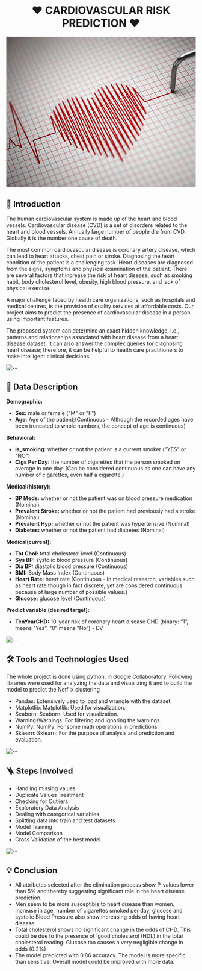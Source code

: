 <h1 align="center"> ❤️ CARDIOVASCULAR RISK PREDICTION ❤️ </h1>

<p align="center"> 
<img src="images/heart 463104065 682x408.jpg" height="400px">
</p>

<h2> 📜 Introduction </h2>

The human cardiovascular system is made up of the heart and blood vessels. Cardiovascular disease (CVD) is a set of disorders related to the heart and blood vessels. Annually large number of people die from CVD. Globally it is the number one cause of death. 

The most common cardiovascular disease is coronary artery disease, which can lead to heart attacks, chest pain or stroke. Diagnosing the heart condition of the patient is a challenging task. Heart diseases are diagnosed from the signs, symptoms and physical examination of the patient. There are several factors that increase the risk of heart disease, such as smoking habit, body cholesterol level, obesity, high blood pressure, and lack of physical exercise. 

A major challenge faced by health care organizations, such as hospitals and medical centres, is the provision of quality services at affordable costs. Our project aims to predict the presence of cardiovascular disease in a person using important features.

The proposed system can determine an exact hidden knowledge, i.e., patterns and relationships associated with heart disease from a heart disease dataset. It can also answer the complex queries for diagnosing heart disease; therefore, it can be helpful to health care practitioners to make intelligent clinical decisions.

![--](https://raw.githubusercontent.com/andreasbm/readme/master/assets/lines/rainbow.png)

<h2> 💾 Data Description </h2> 

<b>Demographic:</b>
* <b>Sex:</b> male or female ("M" or "F")
* <b>Age:</b> Age of the patient;(Continuous - Although the recorded ages have been truncated to whole numbers, the concept of age is continuous) 

<b>Behavioral:</b>
* <b>is_smoking:</b> whether or not the patient is a current smoker ("YES" or "NO")
* <b>Cigs Per Day:</b> the number of cigarettes that the person smoked on average in one day. (Can be considered continuous as one can have any number of cigarettes, even half a cigarette.) 

<b>Medical(history): </b>
* <b>BP Meds:</b> whether or not the patient was on blood pressure medication (Nominal) 
* <b>Prevalent Stroke:</b> whether or not the patient had previously had a stroke (Nominal)
* <b>Prevalent Hyp:</b> whether or not the patient was hypertensive (Nominal)
* <b>Diabetes:</b> whether or not the patient had diabetes (Nominal) 

<b>Medical(current):</b> 
* <b>Tot Chol:</b> total cholesterol level (Continuous) 
* <b>Sys BP:</b> systolic blood pressure (Continuous) 
* <b>Dia BP:</b> diastolic blood pressure (Continuous) 
* <b>BMI:</b> Body Mass Index (Continuous) 
* <b>Heart Rate:</b> heart rate (Continuous - In medical research, variables such as heart rate though in fact discrete, yet are considered continuous because of large number of possible values.) 
* <b>Glucose:</b> glucose level (Continuous) 

<b>Predict variable (desired target):</b>
* <b>TenYearCHD:</b> 10-year risk of coronary heart disease CHD (binary: “1”, means “Yes”, “0” means “No”) - DV

![--](https://raw.githubusercontent.com/andreasbm/readme/master/assets/lines/rainbow.png)

<h2> 🛠️ Tools and Technologies Used </h2> 

The whole project is done using python, in Google Collaboratory. 
Following libraries were used for analyzing the data and visualizing it and to build the model to predict the Netflix clustering

* Pandas: Extensively used to load and wrangle with the dataset.
* Matplotlib: Matplotlib: Used for visualization.
* Seaborn: Seaborn: Used for visualization.
* WarningsWarnings: For filtering and ignoring the warnings.
* NumPy: NumPy: For some math operations in predictions.
* Sklearn: Sklearn: For the purpose of analysis and prediction and evaluation.

![--](https://raw.githubusercontent.com/andreasbm/readme/master/assets/lines/rainbow.png)

<h2> 🪜 Steps Involved </h2>

* Handling missing values
* Duplicate Values Treatment
* Checking for Outliers
* Exploratory Data Analysis
* Dealing with categorical variables
* Splitting data into train and test datasets
* Model Training
* Model Comparison
* Cross Validation of the best model

![--](https://raw.githubusercontent.com/andreasbm/readme/master/assets/lines/rainbow.png)

<h2> 💡 Conclusion </h2>

* All attributes selected after the elimination process show P-values lower than 5% and thereby suggesting significant role in the heart disease prediction.
* Men seem to be more susceptible to heart disease than women. Increase in age, number of cigarettes smoked per day, glucose and systolic Blood Pressure also show increasing odds of having heart disease.
* Total cholesterol shows no significant change in the odds of CHD. This could be due to the presence of 'good cholesterol (HDL) in the total cholesterol reading. Glucose too causes a very negligible change in odds (0.2%)
* The model predicted with 0.86 accuracy. The model is more specific than sensitive. Overall model could be improved with more data.

